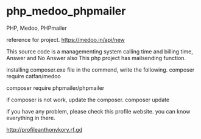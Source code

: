 # php_medoo_phpmailer
PHP, Medoo, PHPmailer

reference for project.
https://medoo.in/api/new

This source code is a managementing system calling time and billing time, Answer and No Answer
also This php project has mailsending function.

installing composer.exe file
in the commend, write the following.
  composer require catfan/medoo
  
  composer require phpmailer/phpmailer
  
  
if composer is not work, update the composer.
  composer update

if you have any problem, please check this profile website.
you can know everything in there.

http://profileanthonykory.rf.gd
